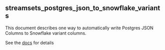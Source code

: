 ## streamsets_postgres_json_to_snowflake_variants

This document describes one way to automatically write Postgres JSON Columns to Snowflake variant columns.

See the [docs](/docs/Using_StreamSets_to_Write_Postgres_JSON_Columns_to_Snowflake_Variants) for details
